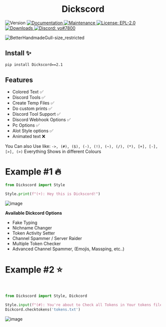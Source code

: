 <h1 align="center">Dickscord</h1>

<p>
  <img alt="Version" src="https://img.shields.io/badge/version-0.1-blue.svg?cacheSeconds=2592000" />
  <a href="https://github.com/TheKindDeveloper/Dickscord-Python-Package/blob/main/README.md" target="_blank">
    <img alt="Documentation" src="https://img.shields.io/badge/documentation-yes-brightgreen.svg" />
  </a>
  <a href="https://github.com/TheKindDeveloper/Dickscord-Python-Package" target="_blank">
    <img alt="Maintenance" src="https://img.shields.io/badge/Maintained%3F-yes-green.svg" />
  </a>
  <a href="https://github.com/TheKindDeveloper/Dickscord-Python-Package/blob/main/LICENSE" target="_blank">
    <img alt="License: EPL-2.0" src="https://img.shields.io/github/license/TheKindDeveloper/Dickscord-Python-Package" />
  </a>
  <a href="https://pepy.tech/project/pystyle" target="_blank">
    <img alt="Downloads" src="https://static.pepy.tech/personalized-badge/pystyle?period=total&units=international_system&left_color=grey&right_color=orange&left_text=Downloads" />
  </a>
  <a href="https://github.com/TheKindDeveloper/Dickscord-Python-Package/blob/main/LICENSE" target="_blank">
    <img alt="Discord: yo#7800" src="https://img.shields.io/github/license/TheKindDeveloper/Dickscord-Python-Package" />
  </a>
</p>

![BetterHandmadeGull-size_restricted](https://github.com/TheKindDeveloper/Dickscord-Python-Package/assets/129861526/82935e64-61a8-4de7-b1d9-57f371b90ff7)

## Install ✨

```sh
pip install Dickscord==2.1
```

## Features
  - Colored Text ✅
  - Discord Tools ✅
  - Create Temp Files ✅
  - Do custom prints ✅
  - Discord Tool Support ✅
  - Discord Webhook Options ✅
  - Pc Options ✅
  - Alot Style options ✅
  - Animated text ❌

You Can also Use like:
``->, (#), ($), (-), (!), (~), (/), (*), [+], [-], [>], (>)``
Everything Shows in different Colours

# Example #1 🔥

```python
from Dickscord import Style

Style.print(f"(+): Hey this is Dickscord!")
```

![image](https://github.com/TheKindDeveloper/Dickscord-Python-Package/assets/129861526/94cfd6b7-5e34-4dd8-884c-e4791709bd6a)

**Available Dickcord Options**
- Fake Typing
- Nichname Changer
- Token Activity Setter
- Channel Spammer / Server Raider
- Multiple Token Checker
- Advanced Channel Spammer, (Emojis, Massping, etc..)

# Example #2 ⭐
<br>

```python
from Dickscord import Style, Dickcord

Style.input(f"(#): You're about to Check all Tokens in Your tokens file!")
Dickcord.checktokens('tokens.txt')
```

![image](https://github.com/TheKindDeveloper/Dickscord-Python-Package/assets/129861526/0d7ab93b-058e-4480-ac65-471c885006de)
